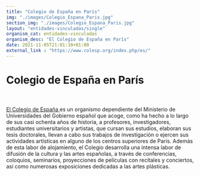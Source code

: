 ```yaml
---
title: "Colegio de España en París"
img: "./images/Colegio_Espana_Paris.jpg"
section_img: "./images/Colegio_Espana_Paris.jpg"
layout: "entidades-vinculadas/single"
organism_cat: entidades-vinculadas
organism_desc: "El Colegio de España en París"
date: 2021-11-05T21:01:10+01:00
external_link : "https://www.colesp.org/index.php/es/"
---
```

# Colegio de España en París
<br><br>
<a href="https://www.colesp.org/index.php/es/" target="_blank"  >El Colegio de España <i class="fas fa-external-link-alt"></i></a> es un organismo dependiente del Ministerio de Universidades del Gobierno español que acoge, como ha hecho a lo largo de sus casi ochenta años de historia, a profesores, investigadores, estudiantes universitarios y artistas, que cursan sus estudios, elaboran sus tesis doctorales, llevan a cabo sus trabajos de investigación o ejercen sus actividades artísticas en alguno de los centros superiores de París. Además de esta labor de alojamiento, el Colegio desarrolla una intensa labor de difusión de la cultura y las artes españolas, a través de conferencias, coloquios, seminarios, proyecciones de películas con recitales y conciertos, así como numerosas exposiciones dedicadas a las artes plásticas.